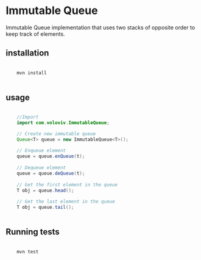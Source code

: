 # Immutable Queue

Immutable Queue implementation that uses two stacks of opposite order to keep track of elements.

## installation 

```bash
	
	mvn install
	
```

## usage 

```java
	
	//Import
	import com.voloviv.ImmutableQueue;

	// Create new immutable queue
	Queue<T> queue = new ImmutableQueue<T>();
	
	// Enqueue element
	queue = queue.enQueue(t);
	
	// Dequeue element
	queue = queue.deQueue(t);
	
	// Get the first element in the queue
	T obj = queue.head();
	
	// Get the last element in the queue
	T obj = queue.tail();
	 
```
    
## Running tests 

```bash
	
	mvn test
	
```
